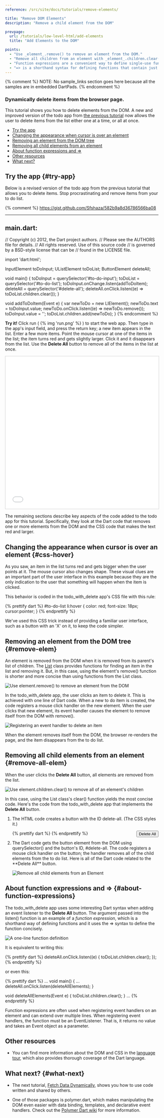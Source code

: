 ```yaml
---
reference: /src/site/docs/tutorials/remove-elements/

title: "Remove DOM Elements"
description: "Remove a child element from the DOM"

prevpage:
  url: /tutorials/low-level-html/add-elements
  title: "Add Elements to the DOM"

points:
  - "Use _element_.remove() to remove an element from the DOM."
  - "Remove all children from an element with _element_.children.clear()."
  - "Function expressions are a convenient way to define single-use functions."
  - "=> is a shorthand syntax for defining functions that contain just one expression."
---
```


{% comment %}
NOTE: No sample_links section goes here because all the samples are in
embedded DartPads.
{% endcomment %}

### Dynamically delete items from the browser page.

This tutorial shows you how to delete elements from the DOM.
A new and improved version of the todo app from
[the previous tutorial](add-elements)
now allows the user to delete items from the list
either one at a time, or all at once.

* [Try the app](#try-app)
* [Changing the appearance when cursor is over an element](#css-hover)
* [Removing an element from the DOM tree](#remove-elem)
* [Removing all child elements from an element](#remove-all-elem)
* [About function expressions and =>](#about-function-expressions)
* [Other resources](#other-resources)
* [What next?](#what-next)

## Try the app {#try-app}

Below is a revised version
of the todo app from the previous tutorial
that allows you to delete items.
Stop procrastinating and remove items from your to do list.

{% comment %}
https://gist.github.com/Sfshaza/582b9a8d36786566ba08

------------------------------------------------------------------
main.dart:
------------------------------------------------------------------

// Copyright (c) 2012, the Dart project authors.
// Please see the AUTHORS file for details.
// All rights reserved. Use of this source code
// is governed by a BSD-style license that can be
// found in the LICENSE file.

import 'dart:html';

InputElement toDoInput;
UListElement toDoList;
ButtonElement deleteAll;

void main() {
  toDoInput = querySelector('#to-do-input');
  toDoList = querySelector('#to-do-list');
  toDoInput.onChange.listen(addToDoItem);
  deleteAll = querySelector('#delete-all');
  deleteAll.onClick.listen((e) =>
      toDoList.children.clear());
}

void addToDoItem(Event e) {
  var newToDo = new LIElement();
  newToDo.text = toDoInput.value;
  newToDo.onClick.listen((e) => newToDo.remove());
  toDoInput.value = '';
  toDoList.children.add(newToDo);
}
{% endcomment %}

**Try it!**
Click run ( {% img 'run.png' %} ) to start the web app.
Then type in the app's input field, and press the return key;
a new item appears in the list.
Enter a few more items.
Point the mouse cursor at one of the items in the list;
the item turns red and gets slightly larger.
Click it and it disappears from the list.
Use the **Delete All** button
to remove all of the items in the list at once.

<iframe
src="{{site.custom.dartpad.embed-html-prefix}}?id=582b9a8d36786566ba08&horizontalRatio=60&verticalRatio=80"
    width="100%"
    height="500px"
    style="border: 1px solid #ccc;">
</iframe>

The remaining sections describe
key aspects of the code
added to the todo app for this tutorial.
Specifically, they look at
the Dart code that removes one or more elements from the DOM
and the CSS code that makes the text red and larger.

## Changing the appearance when cursor is over an element {#css-hover}

As you saw, an item in the list turns red and gets bigger
when the user points at it.
The mouse cursor also changes shape.
These visual clues are an important part of the user interface
in this example because they are the only indication to the user
that something will happen when the item is clicked.

This behavior is coded in the todo_with_delete app's CSS file with this rule:

{% prettify dart %}
#to-do-list li:hover {
  color: red;
  font-size: 18px;
  cursor:pointer;
}
{% endprettify %}

We've used this CSS trick
instead of providing a familiar user interface,
such as a button with an 'X' on it,
to keep the code simpler.

## Removing an element from the DOM tree {#remove-elem}

An element is removed from
the DOM when it is removed from its parent's list of children.
The
<a href="{{site.dart_api}}/dart-core/List-class.html" target="_blank">List</a>
class provides functions for finding an item in the list
and removing it.
But, in this case,
using the element's remove() function
is shorter and more concise than
using functions from the List class.

<img class="scale-img-max" src="../images/remove-element.png"
     alt="Use element.remove() to remove an element from the DOM">

In the todo_with_delete app,
the user clicks an item to delete it.
This is achieved with one line of Dart code.
When a new to do item is created,
the code registers a mouse click handler on the new element.
When the user clicks that new element,
its event handler causes the element to remove itself from the DOM
with remove().

<img class="scale-img-max" src="../images/remove-element-code.png"
     alt="Registering an event handler to delete an item">

When the element removes itself from the DOM,
the browser re-renders the page,
and the item disappears from the to do list.

## Removing all child elements from an element {#remove-all-elem}

When the user clicks the **Delete All** button,
all elements are removed from the list.

<img class="scale-img-max" src="../images/remove-all-elements.png"
     alt="Use element.children.clear() to remove all of an element's children">

In this case, using the List class's clear() function
yields the most concise code.
Here's the code from the todo_with_delete app
that implements the **Delete All** button.

<ol>
<li markdown="1">
The HTML code creates a button with the ID delete-all.
(The CSS styles it.)

{% prettify dart %}
<button id="delete-all" type="button" style="float:right"> Delete All </button>
{% endprettify %}

</li>

<li markdown="1">
The Dart code gets the button element from the DOM
using querySelector() and the button's ID, #delete-all.
The code registers a mouse click handler on the button;
the handler removes all of the child elements from the to do list.
Here is all of the Dart code related to the **Delete All** button.

<img class="scale-img-max" src="../images/remove-all-code.png"
     alt="Remove all child elements from an Element">

</li>
</ol>

## About function expressions and => {#about-function-expressions}

The todo_with_delete app uses
some interesting Dart syntax
when adding an event listener to the **Delete All** button.
The argument passed into the listen() function
is an example of a _function expression_,
which is a shorthand way of defining functions
and it uses the => syntax to define the function concisely.

<img class="scale-img-max" src="../images/event-listener-exp.png"
     alt="A one-line function definition">

It is equivalent to writing this:

{% prettify dart %}
deleteAll.onClick.listen((e) {
  toDoList.children.clear();
});
{% endprettify %}

or even this:

{% prettify dart %}
...
void main() {
  ...
  deleteAll.onClick.listen(deleteAllElements);
}

void deleteAllElements(Event e) {
  toDoList.children.clear();
}
...
{% endprettify %}

Function expressions are often used
when registering event handlers on an element
and can extend over multiple lines.
When registering event handlers,
the function must be an EventListener.
That is,
it returns no value and takes an Event object as a parameter.

## Other resources

<ul>
  <li>
    You can find more information about the DOM and CSS in the
    <a href="{{site.dartlang}}/guides/language-tour">language tour</a>,
    which also provides thorough coverage of the Dart language.
  </li>
</ul>

## What next? {#what-next}

* The next tutorial,
  [Fetch Data Dynamically](fetch-data),
  shows you how to use code written and shared by others.

* One of those packages is polymer.dart,
  which makes manipulating the DOM even easier
  with data binding, templates, and declarative event handlers.
  Check out the
  [Polymer Dart wiki](https://github.com/dart-lang/polymer-dart/wiki)
  for more information.
